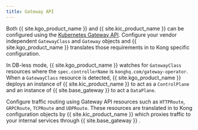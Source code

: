 ```yaml
---
title: Gateway API
---
```


Both {{ site.kgo_product_name }} and {{ site.kic_product_name }} can be configured using the [Kubernetes Gateway API](https://github.com/kubernetes-sigs/gateway-api). Configure your vendor independent `GatewayClass` and `Gateway` objects and {{ site.kgo_product_name }} translates those requirements in to Kong specific configuration.

In DB-less mode, {{ site.kgo_product_name }} watches for `GatewayClass` resources where the `spec.controllerName` is `konghq.com/gateway-operator`. When a `GatewayClass` resource is detected, {{ site.kgo_product_name }} deploys an instance of {{ site.kic_product_name }} to act as a `ControlPlane` and an instance of {{ site.base_gateway }} to act a `DataPlane`.

Configure traffic routing using Gateway API resources such as `HTTPRoute`, `GRPCRoute`, `TCPRoute` and `UDPRoute`. These resources are translated in to Kong configuration objects by {{ site.kic_product_name }} which proxies traffic to your internal services through {{ site.base_gateway }} .
